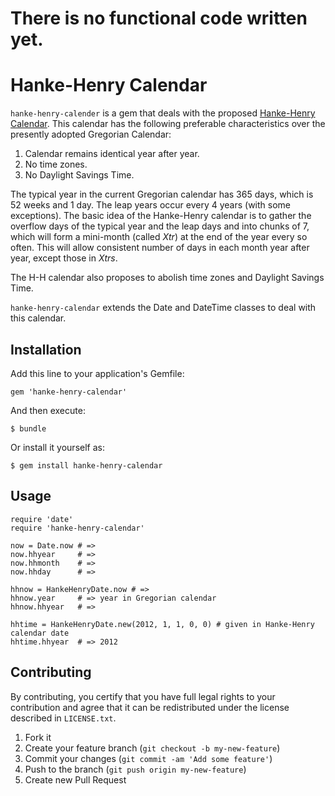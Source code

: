 # There is no functional code written yet.

# Hanke-Henry Calendar

`hanke-henry-calender` is a gem that deals with the proposed
[Hanke-Henry Calendar][1].
This calendar has the following preferable characteristics over
the presently adopted Gregorian Calendar:

1. Calendar remains identical year after year.
1. No time zones.
1. No Daylight Savings Time.

The typical year in the current Gregorian calendar has 365 days, which is 52
weeks and 1 day.
The leap years occur every 4 years (with some exceptions).
The basic idea of the Hanke-Henry calendar is to gather the overflow days of the
typical year and the leap days and into chunks of 7, which will
form a mini-month (called _Xtr_) at the end of the year every so often.
This will allow consistent number of days in each month year after year,
except those in _Xtrs_.

The H-H calendar also proposes to abolish time zones and Daylight Savings Time.

`hanke-henry-calendar` extends the Date and DateTime classes to deal with this
calendar.



## Installation

Add this line to your application's Gemfile:

    gem 'hanke-henry-calendar'

And then execute:

    $ bundle

Or install it yourself as:

    $ gem install hanke-henry-calendar

## Usage

    require 'date'
    require 'hanke-henry-calendar'
    
    now = Date.now # => 
    now.hhyear     # => 
    now.hhmonth    # =>
    now.hhday      # => 
    
    hhnow = HankeHenryDate.now # =>
    hhnow.year     # => year in Gregorian calendar
    hhnow.hhyear   # =>
    
    hhtime = HankeHenryDate.new(2012, 1, 1, 0, 0) # given in Hanke-Henry calendar date
    hhtime.hhyear  # => 2012
    

## Contributing
By contributing, you certify that you have full legal rights to your
contribution and agree that it can be redistributed under the license
described in `LICENSE.txt`.

1. Fork it
2. Create your feature branch (`git checkout -b my-new-feature`)
3. Commit your changes (`git commit -am 'Add some feature'`)
4. Push to the branch (`git push origin my-new-feature`)
5. Create new Pull Request

[1]: http://henry.pha.jhu.edu/calendar.html